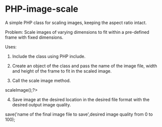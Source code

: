 PHP-image-scale
===============

A simple PHP class for scaling images, keeping the aspect ratio intact.

Problem: Scale images of varying dimensions to fit within a pre-defined frame with fixed dimensions.

Uses:

1. Include the class using PHP include.

<?php include('ImageScale.class.php'); ?>

2. Create an object of the class and pass the name of the image file, width and height of the frame to fit in the scaled image.

<?php $scaleObject = new ImageScale('image file to scale',width of the frame,height of the frame);?>

3. Call the scale image method.

<?php $scaleObject->scaleImage();?>

4. Save image at the desired location in the desired file format with the desired output image quality.

<?php $scaleObject->save('name of the final image file to save',desired image quality from 0 to 100);
